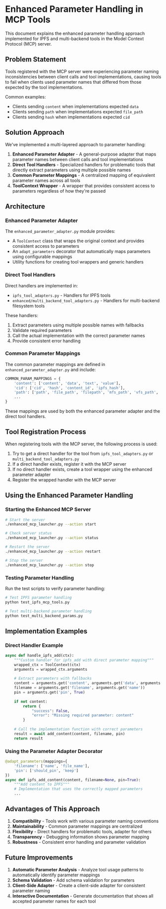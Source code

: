 # Enhanced Parameter Handling in MCP Tools

This document explains the enhanced parameter handling approach implemented for IPFS and multi-backend tools in the Model Context Protocol (MCP) server.

## Problem Statement

Tools registered with the MCP server were experiencing parameter naming inconsistencies between client calls and tool implementations, causing tools to fail when clients used parameter names that differed from those expected by the tool implementations.

Common examples:
- Clients sending `content` when implementations expected `data`
- Clients sending `path` when implementations expected `file_path`
- Clients sending `hash` when implementations expected `cid`

## Solution Approach

We've implemented a multi-layered approach to parameter handling:

1. **Enhanced Parameter Adapter** - A general-purpose adapter that maps parameter names between client calls and tool implementations
2. **Direct Tool Handlers** - Specialized handlers for problematic tools that directly extract parameters using multiple possible names
3. **Common Parameter Mappings** - A centralized mapping of equivalent parameter names across all tools
4. **ToolContext Wrapper** - A wrapper that provides consistent access to parameters regardless of how they're passed

## Architecture

### Enhanced Parameter Adapter

The `enhanced_parameter_adapter.py` module provides:

- A `ToolContext` class that wraps the original context and provides consistent access to parameters
- An `adapt_parameters` decorator that automatically maps parameters using configurable mappings
- Utility functions for creating tool wrappers and generic handlers

### Direct Tool Handlers

Direct handlers are implemented in:
- `ipfs_tool_adapters.py` - Handlers for IPFS tools
- `enhanced/multi_backend_tool_adapters.py` - Handlers for multi-backend filesystem tools

These handlers:
1. Extract parameters using multiple possible names with fallbacks
2. Validate required parameters
3. Call the actual implementation with the correct parameter names
4. Provide consistent error handling

### Common Parameter Mappings

The common parameter mappings are defined in `enhanced_parameter_adapter.py` and include:

```python
COMMON_PARAM_MAPPINGS = {
    'content': ['content', 'data', 'text', 'value'],
    'cid': ['cid', 'hash', 'content_id', 'ipfs_hash'],
    'path': ['path', 'file_path', 'filepath', 'mfs_path', 'vfs_path', 'fs_path'],
    ...
}
```

These mappings are used by both the enhanced parameter adapter and the direct tool handlers.

## Tool Registration Process

When registering tools with the MCP server, the following process is used:

1. Try to get a direct handler for the tool from `ipfs_tool_adapters.py` or `multi_backend_tool_adapters.py`
2. If a direct handler exists, register it with the MCP server
3. If no direct handler exists, create a tool wrapper using the enhanced parameter adapter
4. Register the wrapped handler with the MCP server

## Using the Enhanced Parameter Handling

### Starting the Enhanced MCP Server

```bash
# Start the server
./enhanced_mcp_launcher.py --action start

# Check server status
./enhanced_mcp_launcher.py --action status

# Restart the server
./enhanced_mcp_launcher.py --action restart

# Stop the server
./enhanced_mcp_launcher.py --action stop
```

### Testing Parameter Handling

Run the test scripts to verify parameter handling:

```bash
# Test IPFS parameter handling
python test_ipfs_mcp_tools.py

# Test multi-backend parameter handling
python test_multi_backend_params.py
```

## Implementation Examples

### Direct Handler Example

```python
async def handle_ipfs_add(ctx):
    """Custom handler for ipfs_add with direct parameter mapping"""
    wrapped_ctx = ToolContext(ctx)
    arguments = wrapped_ctx.arguments
    
    # Extract parameters with fallbacks
    content = arguments.get('content', arguments.get('data', arguments.get('text')))
    filename = arguments.get('filename', arguments.get('name'))
    pin = arguments.get('pin', True)
    
    if not content:
        return {
            "success": False,
            "error": "Missing required parameter: content"
        }
    
    # Call the implementation function with correct parameters
    result = await add_content(content, filename, pin)
    return result
```

### Using the Parameter Adapter Decorator

```python
@adapt_parameters(mappings={
    'filename': ['name', 'file_name'],
    'pin': ['should_pin', 'keep']
})
async def ipfs_add_content(content, filename=None, pin=True):
    """Add content to IPFS"""
    # Implementation that uses the correctly mapped parameters
    ...
```

## Advantages of This Approach

1. **Compatibility** - Tools work with various parameter naming conventions
2. **Maintainability** - Common parameter mappings are centralized
3. **Flexibility** - Direct handlers for problematic tools, adapter for others
4. **Transparency** - Debugging information shows parameter mapping
5. **Robustness** - Consistent error handling and parameter validation

## Future Improvements

1. **Automatic Parameter Analysis** - Analyze tool usage patterns to automatically identify parameter mappings
2. **Schema Validation** - Add schema validation for parameters
3. **Client-Side Adapter** - Create a client-side adapter for consistent parameter naming
4. **Interactive Documentation** - Generate documentation that shows all accepted parameter names for each tool
